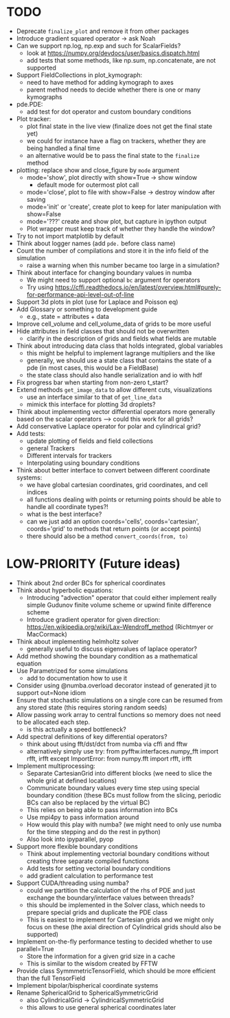 TODO
====
* Deprecate `finalize_plot` and remove it from other packages
* Introduce gradient squared operator -> ask Noah
* Can we support np.log, np.exp and such for ScalarFields?
    - look at https://numpy.org/devdocs/user/basics.dispatch.html
    - add tests that some methods, like np.sum, np.concatenate, are not supported
* Support FieldCollections in plot_kymograph:
    - need to have method for adding kymograph to axes
    - parent method needs to decide whether there is one or many kymographs
* pde.PDE:
    - add test for dot operator and custom boundary conditions
* Plot tracker:
    - plot final state in the live view (finalize does not get the final state yet)
    - we could for instance have a flag on trackers, whether they are being handled a final time
    - an alternative would be to pass the final state to the `finalize` method 
* plotting: replace show and close_figure by `mode` argument
   - mode='show', plot directly with show=True -> show window
       - default mode for outermost plot call
   - mode='close', plot to file with show=False -> destroy window after saving
   - mode='init' or 'create', create plot to keep for later manipulation with show=False
   - mode='???' create and show plot, but capture in ipython output
   - Plot wrapper must keep track of whether they handle the window? 
* Try to not import matplotlib by default
* Think about logger names (add `pde.` before class name)
* Count the number of compilations and store it in the info field of the simulation
    - raise a warning when this number became too large in a simulation?
* Think about interface for changing boundary values in numba
    - We might need to support optional `bc` argument for operators
    - Try using https://cffi.readthedocs.io/en/latest/overview.html#purely-for-performance-api-level-out-of-line 
* Support 3d plots in plot (use for Laplace and Poisson eq) 
* Add Glossary or something to development guide
    - e.g., state = attributes + data
* Improve cell_volume and cell_volume_data of grids to be more useful
* Hide attributes in field classes that should not be overwritten
    - clarify in the description of grids and fields what fields are mutable
* Think about introducing data class that holds integrated, global variables
	- this might be helpful to implement lagrange multipliers and the like
	- generally, we should use a state class that contains the state of a pde
	  (in most cases, this would be a FieldBase)
	- the state class should also handle serialization and io with hdf
* Fix progress bar when starting from non-zero t_start?
* Extend methods `get_image_data` to allow different cuts, visualizations
  - use an interface similar to that of `get_line_data`
  - mimick this interface for plotting 3d droplets?
* Think about implementing vector differential operators more generally based
  on the scalar operators –> could this work for all grids?
* Add conservative Laplace operator for polar and cylindrical grid?
* Add tests:
    - update plotting of fields and field collections
	- general Trackers
	- Different intervals for trackers
	- Interpolating using boundary conditions
* Think about better interface to convert between different coordinate systems:
	- we have global cartesian coordinates, grid coordinates, and cell indices
	- all functions dealing with points or returning points should be able to
	  handle all coordinate types?!
	- what is the best interface?
	- can we just add an option coords='cells', coords='cartesian', coords='grid'
	  to methods that return points (or accept points)
	- there should also be a method `convert_coords(from, to)`



LOW-PRIORITY (Future ideas)
===========================
* Think about 2nd order BCs for spherical coordinates
* Think about hyperbolic equations:
    - Introducing "advection" operator that could either implement really simple
      Gudunov finite volume scheme or upwind finite difference scheme
    - Introduce gradient operator for given direction:
        https://en.wikipedia.org/wiki/Lax–Wendroff_method (Richtmyer or MacCormack)
* Think about implementing helmholtz solver
    - generally useful to discuss eigenvalues of laplace operator?
* Add method showing the boundary condition as a mathematical equation
* Use Parametrized for some simulations
    - add to documentation how to use it
* Consider using @numba.overload decorator instead of generated jit to support
	out=None idiom
* Ensure that stochastic simulations on a single core can be resumed from any
	stored state (this requires storing random seeds)
* Allow passing work array to central functions so memory does not need to be
    allocated each step.
    - is this actually a speed bottleneck?
* Add spectral definitions of key differential operators?
    - think about using fft/dst/dct from numba via cffi and fftw
    - alternatively simply use
    	try:
		    from pyfftw.interfaces.numpy_fft import rfft, irfft
		except ImportError:
		    from numpy.fft import rfft, irfft
* Implement multiprocessing:
	- Separate CartesianGrid into different blocks
	  (we need to slice the whole grid at defined locations)
	- Communicate boundary values every time step using special boundary condition
	  (these BCs must follow from the slicing, periodic BCs can also be replaced
	  by the virtual BC)
	- This relies on being able to pass information into BCs  
	- Use mpi4py to pass information around
	- How would this play with numba? (we might need to only use numba for the
	  time stepping and do the rest in python)
	- Also look into ipyparallel, pyop
* Support more flexible boundary conditions
    - Think about implementing vectorial boundary conditions without creating three
    separate compiled functions
    - Add tests for setting vectorial boundary conditions
    - add gradient calculation to performance test 
* Support CUDA/threading using numba?
    - could we partition the calculation of the rhs of PDE and just exchange the
      boundary/interface values between threads?
    - this should be implemented in the Solver class, which needs to prepare
      special grids and duplicate the PDE class
    - This is easiest to implement for Cartesian grids and we might only focus on
      these (the axial direction of Cylindrical grids should also be supported)
* Implement on-the-fly performance testing to decided whether to use parallel=True
    - Store the information for a given grid size in a cache
    - This is similar to the wisdom created by FFTW
* Provide class SymmmetricTensorField, which should be more efficient than the
	full TensorField
* Implement bipolar/bispherical coordinate systems
* Rename SphericalGrid to SphericalSymmetricGrid
	- also CylindricalGrid -> CylindricalSymmetricGrid
	- this allows to use general spherical coordinates later

	
